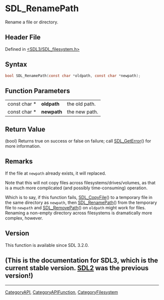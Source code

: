 # SDL_RenamePath

Rename a file or directory.

## Header File

Defined in [<SDL3/SDL_filesystem.h>](https://github.com/libsdl-org/SDL/blob/main/include/SDL3/SDL_filesystem.h)

## Syntax

```c
bool SDL_RenamePath(const char *oldpath, const char *newpath);
```

## Function Parameters

|              |             |               |
| ------------ | ----------- | ------------- |
| const char * | **oldpath** | the old path. |
| const char * | **newpath** | the new path. |

## Return Value

(bool) Returns true on success or false on failure; call
[SDL_GetError](SDL_GetError)() for more information.

## Remarks

If the file at `newpath` already exists, it will replaced.

Note that this will not copy files across filesystems/drives/volumes, as
that is a much more complicated (and possibly time-consuming) operation.

Which is to say, if this function fails, [SDL_CopyFile](SDL_CopyFile)() to
a temporary file in the same directory as `newpath`, then
[SDL_RenamePath](SDL_RenamePath)() from the temporary file to `newpath` and
[SDL_RemovePath](SDL_RemovePath)() on `oldpath` might work for files.
Renaming a non-empty directory across filesystems is dramatically more
complex, however.

## Version

This function is available since SDL 3.2.0.

## (This is the documentation for SDL3, which is the current stable version. [SDL2](https://wiki.libsdl.org/SDL2/) was the previous version!)



----
[CategoryAPI](CategoryAPI), [CategoryAPIFunction](CategoryAPIFunction), [CategoryFilesystem](CategoryFilesystem)


